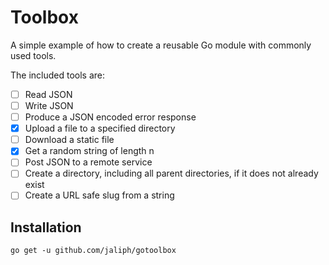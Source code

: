 # Toolbox

A simple example of how to create a reusable Go module with commonly used tools.

The included tools are:

- [ ] Read JSON
- [ ] Write JSON
- [ ] Produce a JSON encoded error response
- [X] Upload a file to a specified directory
- [ ] Download a static file
- [X] Get a random string of length n
- [ ] Post JSON to a remote service 
- [ ] Create a directory, including all parent directories, if it does not already exist
- [ ] Create a URL safe slug from a string

## Installation

`go get -u github.com/jaliph/gotoolbox`
